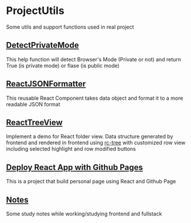 # ProjectUtils
Some utils and support functions used in real project

## [DetectPrivateMode](https://github.com/MiaXIA/ProjectUtils/tree/master/DetectPrivateMode)
This help function will detect Browser's Mode (Private or not) and return True (is private mode) or flase (is public mode)

## [ReactJSONFormatter](https://github.com/MiaXIA/ProjectUtils/blob/master/ReactJSONFormatter.md)
This reusable React Component takes data object and format it to a more readable JSON format

## [ReactTreeView](https://github.com/MiaXIA/ProjectUtils/blob/master/ReactTreeView.md)
Implement a demo for React folder view. Data structure generated by frontend and rendered in frontend using [rc-tree](https://www.npmjs.com/package/rc-tree) with customized row view including selected highlight and row modified buttons

## [Deploy React App with Github Pages](https://github.com/MiaXIA/mcx)
This is a project that build personal page using React and Github Page

## [Notes](https://github.com/MiaXIA/ProjectUtils/tree/master/Notes)
Some study notes while working/studying frontend and fullstack